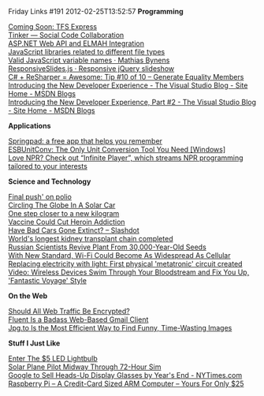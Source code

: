 Friday Links #191
2012-02-25T13:52:57
**Programming**

[Coming Soon: TFS Express](http://blogs.msdn.com/b/bharry/archive/2012/02/23/coming-soon-tfs-express.aspx)   
[Tinker — Social Code Collaboration](https://tinker.io/22681/2)   
[ASP.NET Web API and ELMAH Integration](http://www.tugberkugurlu.com/archive/asp-net-web-api-and-elmah-integration)   
[JavaScript libraries related to different file types](https://github.com/bebraw/jswiki/wiki/File-Formats)   
[Valid JavaScript variable names · Mathias Bynens](http://mathiasbynens.be/notes/javascript-identifiers)   
[ResponsiveSlides.js · Responsive jQuery slideshow](http://responsive-slides.viljamis.com/)   
[C# + ReSharper = Awesome: Tip #10 of 10 – Generate Equality Members](http://feedproxy.google.com/~r/alvinashcraft/~3/bmYmg3PE0Hk/)   
[Introducing the New Developer Experience - The Visual Studio Blog - Site Home - MSDN Blogs](http://blogs.msdn.com/b/visualstudio/archive/2012/02/23/introducing-the-new-developer-experience.aspx)   
[Introducing the New Developer Experience, Part #2 - The Visual Studio Blog - Site Home - MSDN Blogs](http://blogs.msdn.com/b/visualstudio/archive/2012/02/24/introducing-the-new-developer-experience-part2.aspx)

**Applications**

[Springpad: a free app that helps you remember](http://springpadit.com/home/;jsessionid=2B720D3D842C4B6F7DA442FEA08135FE.SPAD_NODE14)   
[ESBUnitConv: The Only Unit Conversion Tool You Need [Windows]](http://feedproxy.google.com/~r/Makeuseof/~3/gQi4X20q634/)   
[Love NPR? Check out “Infinite Player”, which streams NPR programming tailored to your interests](http://feedproxy.google.com/~r/Freewaregeniuscom/~3/furJE1YAvDg/)

**Science and Technology**

[Final push' on polio](http://www.bbc.co.uk/go/rss/int/news/-/news/health-17072769)   
[Circling The Globe In A Solar Car](http://www.wired.com/autopia/2012/02/circling-the-globe-in-a-solar-car/)   
[One step closer to a new kilogram](http://www.sciencedaily.com/releases/2012/02/120220090610.htm)   
[Vaccine Could Cut Heroin Addiction](http://rss.slashdot.org/~r/slashdot/eqWf/~3/CCYs_Mf_o_c/vaccine-could-cut-heroin-addiction)   
[Have Bad Cars Gone Extinct? – Slashdot](http://tech.slashdot.org/story/12/02/22/0314208/have-bad-cars-gone-extinct)   
[World's longest kidney transplant chain completed](http://feeds.sciencedaily.com/~r/sciencedaily/~3/t0Wpa2K9vJg/120220102128.htm)   
[Russian Scientists Revive Plant From 30,000-Year-Old Seeds](http://rss.slashdot.org/~r/slashdot/eqWf/~3/-JPlHMQgY_o/russian-scientists-revive-plant-from-30000-year-old-seeds)   
[With New Standard, Wi-Fi Could Become As Widespread As Cellular](http://www.popsci.com/technology/article/2012-02/wi-fi-could-become-widespread-cellular)   
[Replacing electricity with light: First physical 'metatronic' circuit created](http://www.sciencedaily.com/releases/2012/02/120223183809.htm)   
[Video: Wireless Devices Swim Through Your Bloodstream and Fix You Up, 'Fantastic Voyage' Style](http://www.popsci.com/technology/article/2012-02/new-wireless-devices-can-swim-through-bloodstream-and-fix-you-fantastic-voyage-style)

**On the Web**

[Should All Web Traffic Be Encrypted?](http://www.codinghorror.com/blog/2012/02/should-all-web-traffic-be-encrypted.html)   
[Fluent Is a Badass Web-Based Gmail Client](http://lifehacker.com/5887691/fluent-brings-sparrow+like-minimalist-styling-to-gmail)   
[Jpg.to Is the Most Efficient Way to Find Funny, Time-Wasting Images](http://lifehacker.com/5887795/jpgto-is-the-most-efficient-way-to-find-funny-time+wasting-images)

**Stuff I Just Like**

[Enter The $5 LED Lightbulb](http://toolmonger.com/2012/02/22/enter-the-5-led-lightbulb/)   
[Solar Plane Pilot Midway Through 72-Hour Sim](http://www.wired.com/autopia/2012/02/solar-impulse-pilot-midway-through-72-hour-flight-simulation/)   
[Google to Sell Heads-Up Display Glasses by Year's End - NYTimes.com](http://bits.blogs.nytimes.com/2012/02/21/google-to-sell-terminator-style-glasses-by-years-end/?hp)   
[Raspberry Pi – A Credit-Card Sized ARM Computer – Yours For Only $25](http://feedproxy.google.com/~r/Makeuseof/~3/UMd16-CEXbk/)
